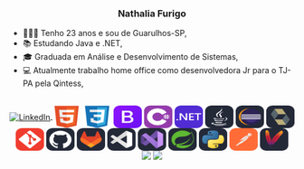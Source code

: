 <!-- markdownlint-disable MD033 MD041 -->
<h3 align="center">Nathalia Furigo</h3>
<!-- <p align="center">
  <a>
    <img src="https://readme-typing-svg.demolab.com/?lines=Desenvolvedora Back-end Júnior Java/.NET&font=Fira%20Code&center=true&width=600&height=20&color=f75c7e&vCenter=true&pause=1000&size=20"/>          
  </a>&#8287;&#8287;&#8287;&#8287;&#8287;
</p> -->

- 🙋🏻‍♀️ Tenho 23 anos e sou de Guarulhos-SP, 
- 📚 Estudando Java e .NET,
- 🎓 Graduada em Análise e Desenvolvimento de Sistemas,
- :computer: Atualmente trabalho home office como desenvolvedora Jr para o TJ-PA pela Qintess,
 

<div align="center">
  <div style="display: inline_block"><br>
    <a href="https://www.linkedin.com/in/nathalia-furigo-968136113">
      <img align="center" alt="LinkedIn" height="40" width="40" title="LinkedIn" src="https://i.imgur.com/yRpa1dQ.png"/>
    </a
    <img align="center" alt="Angular" height="40" width="50" 
     src="https://cdn.jsdelivr.net/gh/devicons/devicon/icons/angularjs/angularjs-original.svg">
    <img align="center" alt="HTML" height="40" width="50"
      src="https://raw.githubusercontent.com/devicons/devicon/master/icons/html5/html5-original.svg">
    <img align="center" alt="CSS" height="40" width="50"
      src="https://raw.githubusercontent.com/devicons/devicon/master/icons/css3/css3-original.svg">
    <img align="center" alt="bootstrap" height="40" width="50"
      src="https://github.com/tandpfun/skill-icons/blob/main/icons/Bootstrap.svg">
    <img align="center" alt="cs" height="40" width="50"
      src="https://github.com/tandpfun/skill-icons/blob/main/icons/CS.svg">
    <img align="center" alt="Dotnet" height="40" width="50"
      src="https://github.com/tandpfun/skill-icons/blob/main/icons/DotNet.svg">
    <img align="center" alt="Java" height="40" width="50" 
      src="https://github.com/tandpfun/skill-icons/blob/main/icons/Java-Dark.svg">
    <img align="center" alt="eclipse" height="40" width="50"
      src="https://github.com/tandpfun/skill-icons/blob/main/icons/Eclipse-Dark.svg">
    <img align="center" alt="hibernate" height="40" width="50"
      src="https://github.com/tandpfun/skill-icons/blob/main/icons/Hibernate-Dark.svg">
    <img align="center" alt="git" height="40" width="50"
      src="https://github.com/tandpfun/skill-icons/blob/main/icons/Git.svg">
    <img align="center" alt="github" height="40" width="50"
      src="https://github.com/tandpfun/skill-icons/blob/main/icons/Github-Dark.svg">
    <img align="center" alt="gitlab" height="40" width="50"
      src="https://github.com/tandpfun/skill-icons/blob/main/icons/GitLab-Dark.svg">
    <img align="center" alt="VSCode" height="40" width="50"
      src="https://github.com/tandpfun/skill-icons/blob/main/icons/VSCode-Dark.svg">
    <img align="center" alt="VisualStudio" height="40" width="50"
      src="https://github.com/tandpfun/skill-icons/blob/main/icons/VisualStudio-Dark.svg">
    <img align="center" alt="Spring" height="40" width="50"
      src="https://github.com/tandpfun/skill-icons/blob/main/icons/Spring-Dark.svg">
    <img align="center" alt="Python" height="40" width="50"
      src="https://github.com/tandpfun/skill-icons/blob/main/icons/Python-Dark.svg">
    <img align="center" alt="Postman" height="40" width="50"
      src="https://github.com/tandpfun/skill-icons/blob/main/icons/Postman.svg">
    <img align="center" alt="Maven" height="40" width="50"
      src="https://github.com/tandpfun/skill-icons/blob/main/icons/Maven-Dark.svg">
          
</div>
<div>
    <img height="180em" src="https://github-readme-stats.vercel.app/api?username=nathiz&show_icons=true&theme=midnight-purple&include_all_commits=true&count_private=true"/>
    <img height="180em" src="https://github-readme-stats.vercel.app/api/top-langs/?username=nathiz&layout=compact&langs_count=16&theme=midnight-purple"/>
</div>
